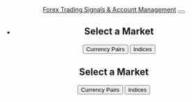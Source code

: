 <!DOCTYPE html>
<html>

<head>
  <meta charset="UTF-8">
  <meta name="viewport" content="width=device-width, initial-scale=1.0">
  <meta http-equiv="X-UA-Compatible" content="ie=edge">
  <title>Forex Trading Signals & Account Management</title>
  <link rel="stylesheet" href="https://stackpath.bootstrapcdn.com/bootstrap/4.5.0/css/bootstrap.min.css"
    integrity="sha384-9aIt2nRpC12Uk9gS9baDl411NQApFmC26EwAOH8WgZl5MYYxFfc+NcPb1dKGj7Sk" crossorigin="anonymous">
  <link rel="stylesheet" href="https://cdnjs.cloudflare.com/ajax/libs/font-awesome/5.14.0/css/all.min.css">
  <link rel="stylesheet" href="style.css">
  <script src="https://code.jquery.com/jquery-3.5.1.min.js" integrity="sha384-ZvpUoO/+PpLXR1lu4jmpXWu80pZlYUAfxl5NsBMWOEPSjUn/6Z/hRTt8+pR6L4N2" crossorigin="anonymous"></script>
  <script src="https://cdn.jsdelivr.net/npm/popper.js@1.16.0/dist/umd/popper.min.js" integrity="sha384-Q6E9RHvbIyZFJoft+2mJbHaEWldlvI9IOYy5n3zV9zzTtmI3UksdQRVvoxMfooAo" crossorigin="anonymous"></script>
  <script src="https://stackpath.bootstrapcdn.com/bootstrap/4.5.0/js/bootstrap.min.js" integrity="sha384-OgVRvuATP1z7JjHLkuOU7Xw704+h835Lr+6QL9UvYjZE3Ipu6Tp75j7Bh/kR0JKI" crossorigin="anonymous"></script>
</head>

<body>
  <header>
    <nav class="navbar navbar-expand-lg navbar-light bg-light">
      <a class="navbar-brand" href="#">Forex Trading Signals & Account Management</a>
      <button class="navbar-toggler" type="button" data-toggle="collapse" data-target="#navbarNav"
        aria-controls="navbarNav" aria-expanded="false" aria-label="Toggle navigation">
        <span class="navbar-toggler-icon"></span>
      </button>
      <div class="collapse navbar-collapse" id="navbarNav">
        <ul class="navbar-nav ml-auto">
          <li class="nav-
<div class="container mt-5">
  <h2>Select a Market</h2>
  <div class="btn-group mt-3" role="group">
    <button type="button" class="btn btn-secondary" id="currency-pairs-btn">Currency Pairs</button>
    <button type="button" class="btn btn-secondary" id="indices-btn">Indices</button>
  </div>
  <div class="mt-5" id="market-container">
    <!-- This container will be populated with the selected market's data -->
  </div>
</div>

<script>
  // Function to display the currency pairs
  function displayCurrencyPairs() {
    const marketContainer = document.getElementById('market-container');
    marketContainer.innerHTML = `
      <table class="table">
        <thead>
          <tr>
            <th>Currency Pair</th>
            <th>Bid</th>
            <th>Ask</th>
          </tr>
        </thead>
        <tbody>
          <tr>
            <td>EUR/USD</td>
            <td>1.20</td>
            <td>1.21</td>
          </tr>
          <tr>
            <td>GBP/USD</td>
            <td>1.30</td>
            <td>1.31</td>
          </tr>
          <!-- Add more currency pairs as needed -->
        </tbody>
      </table>
    `;
  }

  // Function to display the indices
  function displayIndices() {
    const marketContainer = document.getElementById('market-container');
    marketContainer.innerHTML = `
      <table class="table">
        <thead>
          <tr>
            <th>Index</th>
            <th>Value</th>
          </tr>
        </thead>
        <tbody>
          <tr>
            <td>Dow Jones</td>
            <td>30,000</td>
          </tr>
          <tr>
            <td>S&P 500</td>
            <td>3,500</td>
          </tr>
          <!-- Add more indices as needed -->
        </tbody>
      </table>
    `;
  }

  // Event listeners for the buttons
  const currencyPairsBtn = document.getElementById('currency-pairs-btn');
  currencyPairsBtn.addEventListener('click', displayCurrencyPairs);

  const indicesBtn = document.getElementById('indices-btn');
  indicesBtn.addEventListener('click', displayIndices);
</script>
<div class="container mt-5">
  <h2>Select a Market</h2>
  <div class="btn-group mt-3" role="group">
    <button type="button" class="btn btn-secondary" id="currency-pairs-btn">Currency Pairs</button>
    <button type="button" class="btn btn-secondary" id="indices-btn">Indices</button>
  </div>
  <div class="mt-5" id="market-container">
    <!-- This container will be populated with the selected market's data -->
  </div>
</div>

<script>
  // Function to display the currency pairs
  function displayCurrencyPairs() {
    const marketContainer = document.getElementById('market-container');
    marketContainer.innerHTML = `
      <table class="table">
        <thead>
          <tr>
            <th>Currency Pair</th>
            <th>Bid</th>
            <th>Ask</th>
          </tr>
        </thead>
        <tbody>
          <tr>
            <td>EUR/USD</td>
            <td>1.20</td>
            <td>1.21</td>
          </tr>
          <tr>
            <td>GBP/USD</td>
            <td>1.30</td>
            <td>1.31</td>
          </tr>
          <tr>
            <td>USD/JPY</td>
            <td>110.50</td>
            <td>110.55</td>
          </tr>
          <tr>
            <td>AUD/CAD</td>
            <td>1.05</td>
            <td>1.06</td>
          </tr>
        </tbody>
      </table>
    `;
  }

  // Function to display the indices
  function displayIndices() {
    const marketContainer = document.getElementById('market-container');
    marketContainer.innerHTML = `
      <table class="table">
        <thead>
          <tr>
            <th>Index</th>
            <th>Value</th>
          </tr>
        </thead>
        <tbody>
          <tr>
            <td>Dow Jones</td>
            <td>30,000</td>
          </tr>
          <tr>
            <td>S&P 500</td>
            <td>3,500</td>
          </tr>
          <tr>
            <td>NASDAQ</td>
            <td>13,000</td>
          </tr>
          <tr>
            <td>S&P 100</td>
            <td>2,000</td>
          </tr>
        </tbody>
      </table>
    `;
  }

  // Event listeners for the buttons
  const currencyPairsBtn = document.getElementById('currency-pairs-btn');
  currencyPairsBtn.addEventListener('click', displayCurrencyPairs);
<div class="container mt-5">
  <h2>Select a Market</h2>
  <div class="btn-group mt-3" role="group">
    <button type="button" class="btn btn-secondary" id="currency-pairs-btn">Currency Pairs</button>
    <button type="button" class="btn btn-secondary" id="indices-btn">Indices</button>
  </div>
  <div class="mt-5" id="market-container">
    <!-- This container will be populated with the selected market's data -->
  </div>
  <div class="text-center mt-3">
    <a href="https://tradingster.com" class="btn btn-primary" target="_blank">Go to Tradingster</a>
  </div>
</div>

<script>
  // Function to display the currency pairs
  function displayCurrencyPairs() {
    const marketContainer = document.getElementById('market-container');
    marketContainer.innerHTML = `
      <table class="table">
        <thead>
          <tr>
            <th>Currency Pair</th>
            <th>Bid</th>
            <th>Ask</th>
          </tr>
        </thead>
        <tbody>
          <tr>
            <td>EUR/USD</td>
            <td>1.20</td>
            <td>1.21</td>
          </tr>
          <tr>
            <td>GBP/USD</td>
            <td>1.30</td>
            <td>1.31</td>
          </tr>
          <tr>
            <td>USD/JPY</td>
            <td>110.50</td>
            <td>110.55</td>
          </tr>
          <tr>
            <td>AUD/CAD</td>
            <td>1.05</td>
            <td>1.06</td>
          </tr>
        </tbody>
      </table>
    `;
  }

  // Function to display the indices
  function displayIndices() {
    const marketContainer = document.getElementById('market-container');
    marketContainer.innerHTML = `
      <table class="table">
        <thead>
          <tr>
            <th>Index</th>
            <th>Value</th>
          </tr>
        </thead>
        <tbody>
          <tr>
            <td>Dow Jones</td>
            <td>30,000</td>
          </tr>
          <tr>
            <td>S&P 500</td>
            <td>3,500</td>
          </tr>
          <tr>
            <td>NASDAQ</td>
            <td>13,000</td>
          </tr>
          <tr>
            <td>S&P 100</td>
            <td>2,000</td>
          </tr>
        </tbody>
      </

 
